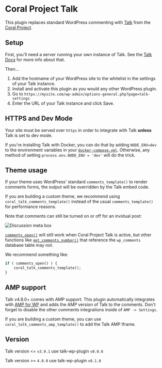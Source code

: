 # Coral Project Talk

This plugin replaces standard WordPress commenting with [Talk](https://coralproject.net/products/talk.html) from the [Coral Project](https://coralproject.net).

## Setup

First, you'll need a server running your own instance of Talk. See the [Talk Docs](https://docs.coralproject.net/talk/) for more info about that.

Then...

1. Add the hostname of your WordPress site to the whitelist in the settings of your Talk instance.
1. Install and activate this plugin as you would any other WordPress plugin.
1. Go to `https://mysite.com/wp-admin/options-general.php?page=talk-settings`
1. Enter the URL of your Talk instance and click Save.

## HTTPS and Dev Mode

Your site must be served over `https` in order to integrate with Talk **unless** Talk is set to dev mode.

If you're installing Talk with Docker, you can do that by adding `NODE_ENV=dev` to the environment variables in your [`docker-compose.yml`](https://docs.coralproject.net/talk/installation-from-docker/). Otherwise, any method of setting `process.env.NODE_ENV = 'dev'` will do the trick.

## Theme usage

If your theme uses WordPress' standard `comments_template()` to render comments forms, the output will be overridden by the Talk embed code.

If you are building a custom theme, we recommend using `coral_talk_comments_template()` instead of the usual `comments_template()` for performance reasons.

Note that comments can still be turned on or off for an invidual post:

![Discussion meta box](lib/img/discussion-meta-box.png)

[`comments_open()`](https://codex.wordpress.org/Function_Reference/comments_open) will still work when Coral Project Talk is active, but other functions like [`get_comments_number()`](https://codex.wordpress.org/Template_Tags/get_comments_number) that reference the `wp_comments` database table may not.

We recommend something like:

```php
if ( comments_open() ) {
	coral_talk_comments_template();
}
```

## AMP support

Talk v4.8.0+ comes with AMP support. This plugin automatically integrates with [AMP for WP](https://wordpress.org/plugins/accelerated-mobile-pages/) and adds the AMP version of Talk to the comments. Don't forget to disable the other comments integrations inside of `AMP -> Settings`.

If you are building a custom theme, you can use `coral_talk_comments_amp_template()` to add the Talk AMP Iframe.

## Version
Talk version <= `v3.9.1` use talk-wp-plugin `v0.0.6`

Talk version >= `4.0.0` use talk-wp-plugin `v0.1.0`
